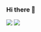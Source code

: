 ### Hi there 👋
<div>
<img src="https://github-readme-stats.vercel.app/api/top-langs/?username=leonardopagotto0&hide_progress=false&theme=radical"/>
<img src="https://github-readme-stats.vercel.app/api?username=leonardopagotto0&show_icons=true&theme=radical&layout=compact"/>
</div>

